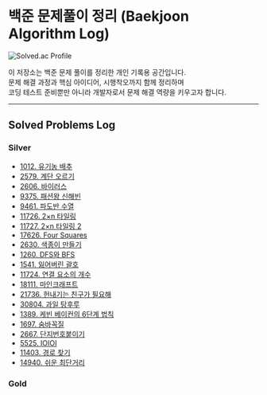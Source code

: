 # 백준 문제풀이 정리 (Baekjoon Algorithm Log)

![Solved.ac Profile](http://mazassumnida.wtf/api/generate_badge?boj=ten9253)

이 저장소는 백준 문제 풀이를 정리한 개인 기록용 공간입니다.  
문제 해결 과정과 핵심 아이디어, 시행착오까지 함께 정리하며  
코딩 테스트 준비뿐만 아니라 개발자로서 문제 해결 역량을 키우고자 합니다.

---

## Solved Problems Log

### Silver
- [1012. 유기농 배추](./Silver/1012)
- [2579. 계단 오르기](./Silver/2579)
- [2606. 바이러스](./Silver/2606)
- [9375. 패션왕 신해빈](./Silver/9375)
- [9461. 파도반 수열](./Silver/9461)
- [11726. 2×n 타일링](./Silver/11726)
- [11727. 2×n 타일링 2](./Silver/11727)
- [17626. Four Squares](./Silver/17626)
- [2630. 색종이 만들기](./Silver/2630)
- [1260. DFS와 BFS](./Silver/1260)
- [1541. 잃어버린 괄호](./Silver/1541)
- [11724. 연결 요소의 개수](./Silver/11724)
- [18111. 마인크래프트](./Silver/18111)
- [21736. 헌내기는 친구가 필요해](./Silver/21736)
- [30804. 과일 탕후루](./Silver/30804)
- [1389. 케빈 베이컨의 6단계 법칙](./Silver/1389)
- [1697. 숨바꼭질](./Silver/1697)
- [2667. 단지번호붙이기](./Silver/2667)
- [5525. IOIOI](./Silver/5525)
- [11403. 경로 찾기](./Silver/11403)
- [14940. 쉬운 최단거리](./Silver/14940)

### Gold